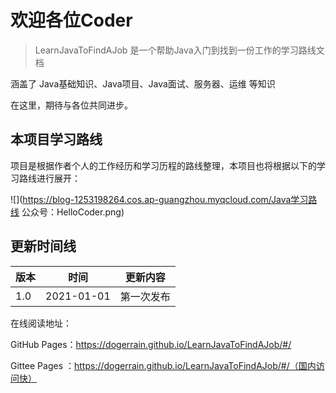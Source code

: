# 欢迎各位Coder

> LearnJavaToFindAJob 是一个帮助Java入门到找到一份工作的学习路线文档

涵盖了 Java基础知识、Java项目、Java面试、服务器、运维 等知识

在这里，期待与各位共同进步。



## 本项目学习路线

项目是根据作者个人的工作经历和学习历程的路线整理，本项目也将根据以下的学习路线进行展开：

![](https://blog-1253198264.cos.ap-guangzhou.myqcloud.com/Java学习路线 公众号：HelloCoder.png)

## 更新时间线

| 版本 | 时间       | 更新内容   |
| ---- | ---------- | ---------- |
| 1.0  | 2021-01-01 | 第一次发布 |



在线阅读地址：

GitHub Pages：https://dogerrain.github.io/LearnJavaToFindAJob/#/

Gittee Pages ：https://dogerrain.github.io/LearnJavaToFindAJob/#/（国内访问快）



